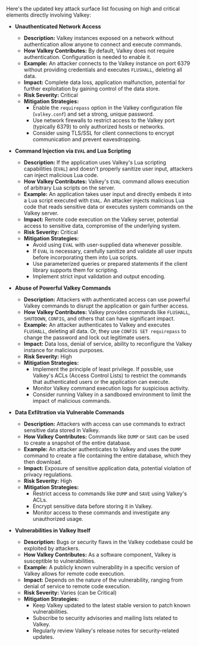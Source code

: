 Here's the updated key attack surface list focusing on high and critical elements directly involving Valkey:

*   **Unauthenticated Network Access**
    *   **Description:** Valkey instances exposed on a network without authentication allow anyone to connect and execute commands.
    *   **How Valkey Contributes:** By default, Valkey does not require authentication. Configuration is needed to enable it.
    *   **Example:** An attacker connects to the Valkey instance on port 6379 without providing credentials and executes `FLUSHALL`, deleting all data.
    *   **Impact:** Complete data loss, application malfunction, potential for further exploitation by gaining control of the data store.
    *   **Risk Severity:** Critical
    *   **Mitigation Strategies:**
        *   Enable the `requirepass` option in the Valkey configuration file (`valkey.conf`) and set a strong, unique password.
        *   Use network firewalls to restrict access to the Valkey port (typically 6379) to only authorized hosts or networks.
        *   Consider using TLS/SSL for client connections to encrypt communication and prevent eavesdropping.

*   **Command Injection via `EVAL` and Lua Scripting**
    *   **Description:** If the application uses Valkey's Lua scripting capabilities (`EVAL`) and doesn't properly sanitize user input, attackers can inject malicious Lua code.
    *   **How Valkey Contributes:** Valkey's `EVAL` command allows execution of arbitrary Lua scripts on the server.
    *   **Example:** An application takes user input and directly embeds it into a Lua script executed with `EVAL`. An attacker injects malicious Lua code that reads sensitive data or executes system commands on the Valkey server.
    *   **Impact:** Remote code execution on the Valkey server, potential access to sensitive data, compromise of the underlying system.
    *   **Risk Severity:** Critical
    *   **Mitigation Strategies:**
        *   Avoid using `EVAL` with user-supplied data whenever possible.
        *   If `EVAL` is necessary, carefully sanitize and validate all user inputs before incorporating them into Lua scripts.
        *   Use parameterized queries or prepared statements if the client library supports them for scripting.
        *   Implement strict input validation and output encoding.

*   **Abuse of Powerful Valkey Commands**
    *   **Description:** Attackers with authenticated access can use powerful Valkey commands to disrupt the application or gain further access.
    *   **How Valkey Contributes:** Valkey provides commands like `FLUSHALL`, `SHUTDOWN`, `CONFIG`, and others that can have significant impact.
    *   **Example:** An attacker authenticates to Valkey and executes `FLUSHALL`, deleting all data. Or, they use `CONFIG SET requirepass` to change the password and lock out legitimate users.
    *   **Impact:** Data loss, denial of service, ability to reconfigure the Valkey instance for malicious purposes.
    *   **Risk Severity:** High
    *   **Mitigation Strategies:**
        *   Implement the principle of least privilege. If possible, use Valkey's ACLs (Access Control Lists) to restrict the commands that authenticated users or the application can execute.
        *   Monitor Valkey command execution logs for suspicious activity.
        *   Consider running Valkey in a sandboxed environment to limit the impact of malicious commands.

*   **Data Exfiltration via Vulnerable Commands**
    *   **Description:** Attackers with access can use commands to extract sensitive data stored in Valkey.
    *   **How Valkey Contributes:** Commands like `DUMP` or `SAVE` can be used to create a snapshot of the entire database.
    *   **Example:** An attacker authenticates to Valkey and uses the `DUMP` command to create a file containing the entire database, which they then download.
    *   **Impact:** Exposure of sensitive application data, potential violation of privacy regulations.
    *   **Risk Severity:** High
    *   **Mitigation Strategies:**
        *   Restrict access to commands like `DUMP` and `SAVE` using Valkey's ACLs.
        *   Encrypt sensitive data before storing it in Valkey.
        *   Monitor access to these commands and investigate any unauthorized usage.

*   **Vulnerabilities in Valkey Itself**
    *   **Description:**  Bugs or security flaws in the Valkey codebase could be exploited by attackers.
    *   **How Valkey Contributes:** As a software component, Valkey is susceptible to vulnerabilities.
    *   **Example:** A publicly known vulnerability in a specific version of Valkey allows for remote code execution.
    *   **Impact:**  Depends on the nature of the vulnerability, ranging from denial of service to remote code execution.
    *   **Risk Severity:** Varies (can be Critical)
    *   **Mitigation Strategies:**
        *   Keep Valkey updated to the latest stable version to patch known vulnerabilities.
        *   Subscribe to security advisories and mailing lists related to Valkey.
        *   Regularly review Valkey's release notes for security-related updates.